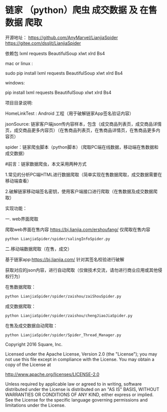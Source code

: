 # 链家 （python）爬虫  成交数据 及 在售数据 爬取

开源地址：
https://github.com/AnyMarvel/LianjiaSpider
https://gitee.com/dssljt/LianjiaSpider

依赖包 lxml requests BeautifulSoup xlwt xlrd Bs4

mac or linux :

sudo pip install lxml requests BeautifulSoup xlwt xlrd Bs4

windows:

pip install lxml requests BeautifulSoup xlwt xlrd Bs4

项目目录说明:

HomeLinkTest : Android 工程（用于破解链家App签名验证内容）

jsonSource: 链家客户端json传内容样本，包含（成交商品列表页，成交商品详情页，成交商品更多内容页）（在售商品列表页，在售商品详情页，在售商品更多内容页）

spider：链家爬虫脚本（python脚本）（爬取PC端在线数据，移动端在售数据和成交数据）


#前言：链家数据爬虫，本文采用两种方式

1.常见的分析PC端HTML进行数据爬取（简单实现在售数据爬取，成交数据需要在移动端查看）

2.破解链家移动端签名密钥，使用客户端接口进行爬取（在售数据及成交数据爬取）

实现功能：

一. web界面爬取

爬取web界面在售内容 https://bj.lianjia.com/ershoufang/ 仅爬取在售内容

```
python LianjiaSpider/spider/salingInfoSpider.py

```

二.移动端数据爬取（在售，成交）

基于链家app:https://bj.lianjia.com/ 针对其签名校验进行破解

获取对应的json内容，进行自动爬取（仅做技术交流，请勿进行商业应用或其他侵权行为）

在售数据爬取：
```
python LianjiaSpider/spider/zaishou/zaiShouSpider.py
```
成交数据爬取：
```
python LianjiaSpider/spider/zaishou/chengJiaoJiaSpider.py
```


在售及成交数据自动爬取：
```
python LianjiaSpider/spider/Spider_Thread_Manager.py
```


Copyright 2016 Square, Inc.

Licensed under the Apache License, Version 2.0 (the "License");
you may not use this file except in compliance with the License.
You may obtain a copy of the License at

   http://www.apache.org/licenses/LICENSE-2.0

Unless required by applicable law or agreed to in writing, software
distributed under the License is distributed on an "AS IS" BASIS,
WITHOUT WARRANTIES OR CONDITIONS OF ANY KIND, either express or implied.
See the License for the specific language governing permissions and
limitations under the License.